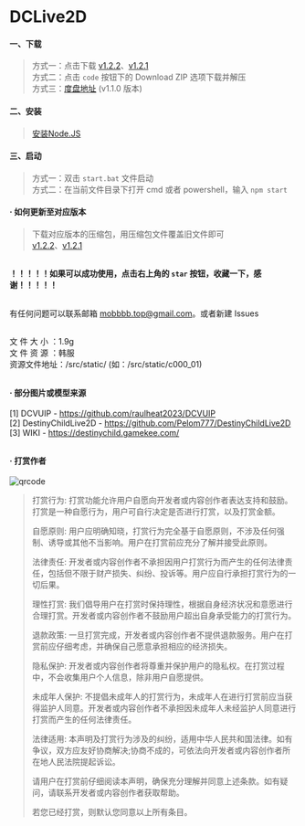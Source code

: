 # DCLive2D

#### 一、下载
 > 方式一：点击下载 [v1.2.2](https://github.com/Mobbbb/DCLive2D/archive/refs/tags/v1.2.2.zip)、[v1.2.1](https://github.com/Mobbbb/DCLive2D/archive/refs/tags/v1.2.1.zip)<br />
 > 方式二：点击 ```code``` 按钮下的 Download ZIP 选项下载并解压<br />
 > 方式三：[度盘地址](https://pan.baidu.com/s/1DPawE6L0-TxGjc0Gxv2r1Q?pwd=dc23) (v1.1.0 版本)

#### 二、安装
 > [安装Node.JS](https://nodejs.org/en/)

#### 三、启动
 > 方式一：双击 ```start.bat``` 文件启动<br />
 > 方式二：在当前文件目录下打开 cmd 或者 powershell，输入 ```npm start```
 
#### · 如何更新至对应版本
 > 下载对应版本的压缩包，用压缩包文件覆盖旧文件即可<br />
 > [v1.2.2](https://github.com/Mobbbb/DCLive2D/releases/download/v1.2.2/DCLive2D-without-static.zip)、[v1.2.1](https://github.com/Mobbbb/DCLive2D/releases/download/v1.2.1/DCLive2D-without-static.zip)

##

#### ！！！！！如果可以成功使用，点击右上角的 ```star``` 按钮，收藏一下，感谢！！！！！

##
有任何问题可以联系邮箱 mobbbb.top@gmail.com。或者新建 Issues

##
文 件 大 小 ：1.9g<br />
文 件 资 源 ：韩服<br />
资源文件地址：/src/static/ (如：/src/static/c000_01)

##
#### · 部分图片或模型来源
[1] DCVUIP - https://github.com/raulheat2023/DCVUIP<br />
[2] DestinyChildLive2D - https://github.com/Pelom777/DestinyChildLive2D<br />
[3] WIKI - https://destinychild.gamekee.com/

##
#### · 打赏作者
![qrcode](https://mobbbb.top/resource/icon/qrcode.min.jpg)

> 打赏行为: 打赏功能允许用户自愿向开发者或内容创作者表达支持和鼓励。打赏是一种自愿行为，用户可自行决定是否进行打赏，以及打赏金额。
> 
> 自愿原则: 用户应明确知晓，打赏行为完全基于自愿原则，不涉及任何强制、诱导或其他不当影响。用户在打赏前应充分了解并接受此原则。
> 
> 法律责任: 开发者或内容创作者不承担因用户打赏行为而产生的任何法律责任，包括但不限于财产损失、纠纷、投诉等。用户应自行承担打赏行为的一切后果。
> 
> 理性打赏: 我们倡导用户在打赏时保持理性，根据自身经济状况和意愿进行合理打赏。开发者或内容创作者不鼓励用户超出自身承受能力的打赏行为。
> 
> 退款政策: 一旦打赏完成，开发者或内容创作者不提供退款服务。用户在打赏前应仔细考虑，并确保自己愿意承担相应的经济损失。
> 
> 隐私保护: 开发者或内容创作者将尊重并保护用户的隐私权。在打赏过程中，不会收集用户个人信息，除非用户自愿提供。
> 
> 未成年人保护: 不提倡未成年人的打赏行为，未成年人在进行打赏前应当获得监护人同意。开发者或内容创作者不承担因未成年人未经监护人同意进行打赏而产生的任何法律责任。
> 
> 法律适用: 本声明及打赏行为涉及的纠纷，适用中华人民共和国法律。如有争议，双方应友好协商解决;协商不成的，可依法向开发者或内容创作者所在地人民法院提起诉讼。
> 
> 请用户在打赏前仔细阅读本声明，确保充分理解并同意上述条款。如有疑问，请联系开发者或内容创作者获取帮助。
> 
> 若您已经打赏，则默认您同意以上所有条目。
